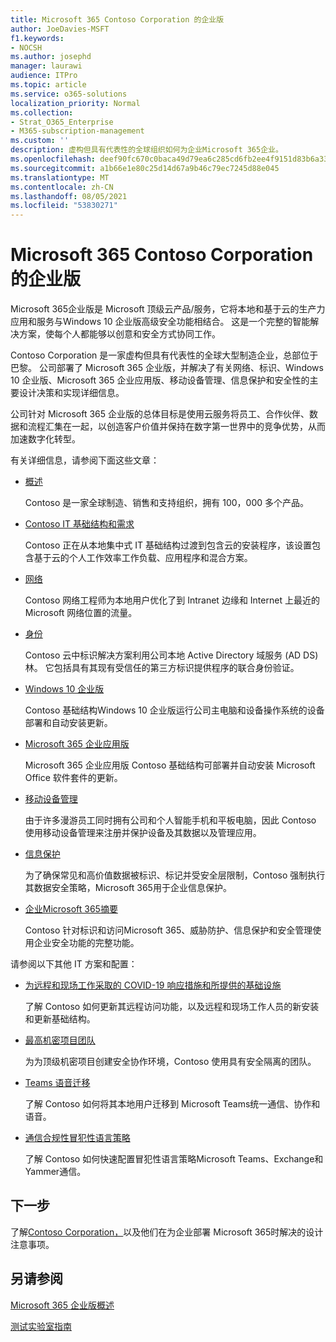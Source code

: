 ```yaml
---
title: Microsoft 365 Contoso Corporation 的企业版
author: JoeDavies-MSFT
f1.keywords:
- NOCSH
ms.author: josephd
manager: laurawi
audience: ITPro
ms.topic: article
ms.service: o365-solutions
localization_priority: Normal
ms.collection:
- Strat_O365_Enterprise
- M365-subscription-management
ms.custom: ''
description: 虚构但具有代表性的全球组织如何为企业Microsoft 365企业。
ms.openlocfilehash: deef90fc670c0baca49d79ea6c285cd6fb2ee4f9151d83b6a336e0e7b81b0ff5
ms.sourcegitcommit: a1b66e1e80c25d14d67a9b46c79ec7245d88e045
ms.translationtype: MT
ms.contentlocale: zh-CN
ms.lasthandoff: 08/05/2021
ms.locfileid: "53830271"
---
```

# <a name="microsoft-365-for-enterprise-for-the-contoso-corporation"></a>Microsoft 365 Contoso Corporation 的企业版

Microsoft 365企业版是 Microsoft 顶级云产品/服务，它将本地和基于云的生产力应用和服务与Windows 10 企业版高级安全功能相结合。 这是一个完整的智能解决方案，使每个人都能够以创意和安全方式协同工作。

Contoso Corporation 是一家虚构但具有代表性的全球大型制造企业，总部位于巴黎。 公司部署了 Microsoft 365 企业版，并解决了有关网络、标识、Windows 10 企业版、Microsoft 365 企业应用版、移动设备管理、信息保护和安全性的主要设计决策和实现详细信息。

公司针对 Microsoft 365 企业版的总体目标是使用云服务将员工、合作伙伴、数据和流程汇集在一起，以创造客户价值并保持在数字第一世界中的竞争优势，从而加速数字化转型。

有关详细信息，请参阅下面这些文章：

- [概述](contoso-overview.md)

  Contoso 是一家全球制造、销售和支持组织，拥有 100，000 多个产品。

- [Contoso IT 基础结构和需求](contoso-infra-needs.md)

  Contoso 正在从本地集中式 IT 基础结构过渡到包含云的安装程序，该设置包含基于云的个人工作效率工作负载、应用程序和混合方案。

- [网络](contoso-networking.md)

  Contoso 网络工程师为本地用户优化了到 Intranet 边缘和 Internet 上最近的 Microsoft 网络位置的流量。

- [身份](contoso-identity.md)

  Contoso 云中标识解决方案利用公司本地 Active Directory 域服务 (AD DS) 林。 它包括具有其现有受信任的第三方标识提供程序的联合身份验证。

- [Windows 10 企业版](contoso-win10.md)

  Contoso 基础结构Windows 10 企业版运行公司主电脑和设备操作系统的设备部署和自动安装更新。

- [Microsoft 365 企业应用版](contoso-o365pp.md)

  Microsoft 365 企业应用版 Contoso 基础结构可部署并自动安装 Microsoft Office 软件套件的更新。

- [移动设备管理](contoso-mdm.md)

  由于许多漫游员工同时拥有公司和个人智能手机和平板电脑，因此 Contoso 使用移动设备管理来注册并保护设备及其数据以及管理应用。

- [信息保护](contoso-info-protect.md)

  为了确保常见和高价值数据被标识、标记并受安全层限制，Contoso 强制执行其数据安全策略，Microsoft 365用于企业信息保护。

- [企业Microsoft 365摘要](contoso-security-summary.md)

  Contoso 针对标识和访问Microsoft 365、威胁防护、信息保护和安全管理使用企业安全功能的完整功能。

请参阅以下其他 IT 方案和配置：

- [为远程和现场工作采取的 COVID-19 响应措施和所提供的基础设施](../solutions/contoso-remote-onsite-work.md)

  了解 Contoso 如何更新其远程访问功能，以及远程和现场工作人员的新安装和更新基础结构。

- [最高机密项目团队](../solutions/contoso-team-for-top-secret-project.md)

  为为顶级机密项目创建安全协作环境，Contoso 使用具有安全隔离的团队。

- [Teams 语音迁移](/MicrosoftTeams/voice-case-study-overview)

  了解 Contoso 如何将其本地用户迁移到 Microsoft Teams统一通信、协作和语音。

- [通信合规性冒犯性语言策略](../compliance/communication-compliance-case-study.md)

  了解 Contoso 如何快速配置冒犯性语言策略Microsoft Teams、Exchange和Yammer通信。

## <a name="next-step"></a>下一步

了解[Contoso Corporation，](contoso-overview.md)以及他们在为企业部署 Microsoft 365时解决的设计注意事项。


## <a name="see-also"></a>另请参阅

[Microsoft 365 企业版概述](microsoft-365-overview.md)

[测试实验室指南](m365-enterprise-test-lab-guides.md)